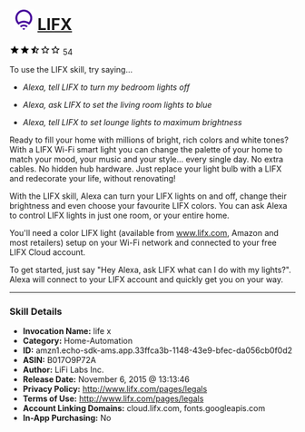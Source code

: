 # &nbsp;<img src="skill_icon" alt="LIFX icon" width="36"> [LIFX](http://alexa.amazon.com/#skills/amzn1.echo-sdk-ams.app.33ffca3b-1148-43e9-bfec-da056cb0f0d2)
![2.1 stars](../../images/ic_star_black_18dp_1x.png)![2.1 stars](../../images/ic_star_black_18dp_1x.png)![2.1 stars](../../images/ic_star_half_black_18dp_1x.png)![2.1 stars](../../images/ic_star_border_black_18dp_1x.png)![2.1 stars](../../images/ic_star_border_black_18dp_1x.png) 54

To use the LIFX skill, try saying...

* *Alexa, tell LIFX to turn my bedroom lights off*

* *Alexa, ask LIFX to set the living room lights to blue*

* *Alexa, tell LIFX to set lounge lights to maximum brightness*

Ready to fill your home with millions of bright, rich colors and white tones? With a LIFX Wi-Fi smart light you can change the palette of your home to match your mood, your music and your style... every single day. No extra cables. No hidden hub hardware. Just replace your light bulb with a LIFX and redecorate your life, without renovating! 

With the LIFX skill, Alexa can turn your LIFX lights on and off, change their brightness and even choose your favourite LIFX colors. You can ask Alexa to control LIFX lights in just one room, or your entire home.

You'll need a color LIFX light (available from www.lifx.com, Amazon and most retailers) setup on your Wi-Fi network and connected to your free LIFX Cloud account. 

To get started, just say "Hey Alexa, ask LIFX what can I do with my lights?". Alexa will connect to your LIFX account and quickly get you on your way.

***

### Skill Details

* **Invocation Name:** life x
* **Category:** Home-Automation
* **ID:** amzn1.echo-sdk-ams.app.33ffca3b-1148-43e9-bfec-da056cb0f0d2
* **ASIN:** B017O9P72A
* **Author:** LiFi Labs Inc.
* **Release Date:** November 6, 2015 @ 13:13:46
* **Privacy Policy:** http://www.lifx.com/pages/legals
* **Terms of Use:** http://www.lifx.com/pages/legals
* **Account Linking Domains:** cloud.lifx.com, fonts.googleapis.com
* **In-App Purchasing:** No
